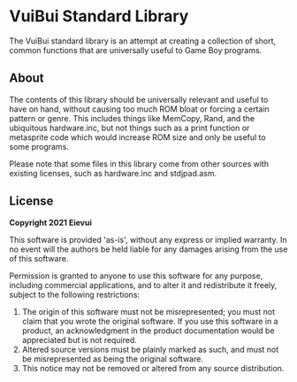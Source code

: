
# VuiBui Standard Library

The VuiBui standard library is an attempt at creating a collection of short,
common functions that are universally useful to Game Boy programs.

## About

The contents of this library should be universally relevant and useful to have
on hand, without causing too much ROM bloat or forcing a certain pattern or
genre. This includes things like MemCopy, Rand, and the ubiquitous hardware.inc,
but not things such as a print function or metasprite code which would increase
ROM size and only be useful to some programs.

Please note that some files in this library come from other sources with
existing licenses, such as hardware.inc and stdjpad.asm.

## License

**Copyright 2021 Eievui**

This software is provided 'as-is', without any express or implied
warranty.  In no event will the authors be held liable for any damages
arising from the use of this software.

Permission is granted to anyone to use this software for any purpose,
including commercial applications, and to alter it and redistribute it
freely, subject to the following restrictions:

1. The origin of this software must not be misrepresented; you must not
   claim that you wrote the original software. If you use this software
   in a product, an acknowledgment in the product documentation would be
   appreciated but is not required.
2. Altered source versions must be plainly marked as such, and must not be
   misrepresented as being the original software.
3. This notice may not be removed or altered from any source distribution.
